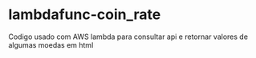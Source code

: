 # lambdafunc-coin_rate
Codigo usado com AWS lambda para consultar api e retornar valores de algumas moedas em html
